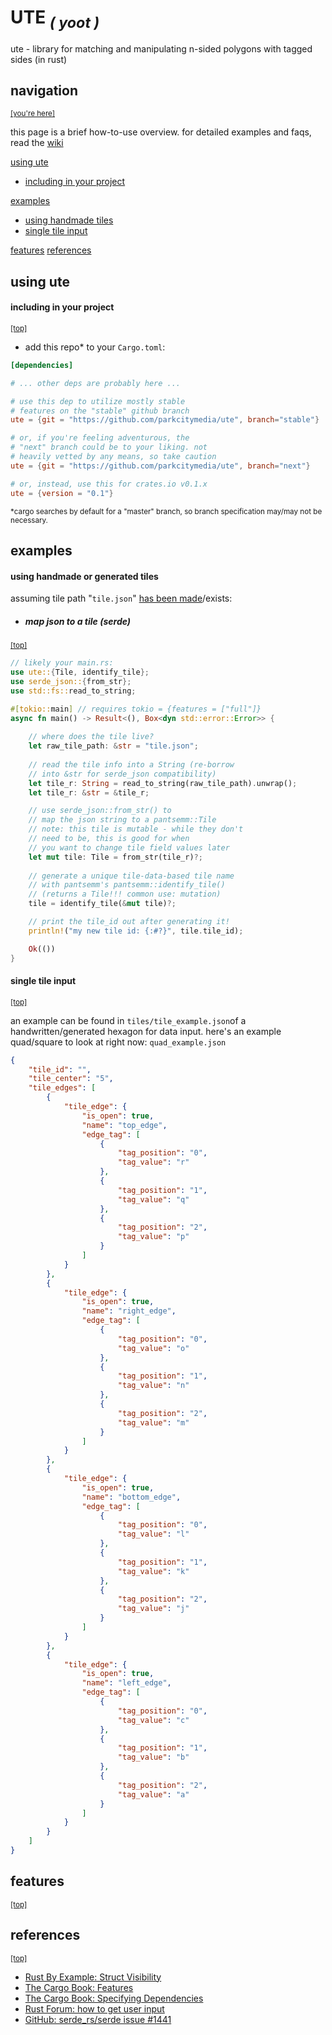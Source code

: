# UTE <Sub><i>( yoot )</i></sub>

ute - library for matching and manipulating n-sided polygons with tagged sides (in rust)

## navigation
 <sub>[[you're here]](#navigation)</sub>

this page is a brief how-to-use overview. for detailed examples and faqs, read the [wiki](https://github.com/parkcitymedia/ute/wiki)

[using ute](#using-ute)
- [including in your project](#including-in-your-project)

[examples](#examples)
- [using handmade tiles](#using-handmade-tiles)
- [single tile input](#single-tile-input)

[features](#features)
[references](#references)

## using ute
#### including in your project
 <sub>[[top]](#navigation)</sub>

- add this repo* to your `Cargo.toml`:
```toml
[dependencies]

# ... other deps are probably here ...

# use this dep to utilize mostly stable
# features on the "stable" github branch
ute = {git = "https://github.com/parkcitymedia/ute", branch="stable"}

# or, if you're feeling adventurous, the
# "next" branch could be to your liking. not
# heavily vetted by any means, so take caution
ute = {git = "https://github.com/parkcitymedia/ute", branch="next"}

# or, instead, use this for crates.io v0.1.x
ute = {version = "0.1"}
```
<sub>*cargo searches by default for a "master" branch, so branch specification may/may not be necessary. </sub>


## examples
#### using handmade or generated tiles

assuming tile path "`tile.json`" [has been made](#single-tile-input)/exists:
- ##### map json to a tile (serde)
 <sub>[[top]](#navigation)</sub>
```rust
// likely your main.rs:
use ute::{Tile, identify_tile};
use serde_json::{from_str};
use std::fs::read_to_string;

#[tokio::main] // requires tokio = {features = ["full"]}
async fn main() -> Result<(), Box<dyn std::error::Error>> {
    
    // where does the tile live?
    let raw_tile_path: &str = "tile.json";
    
    // read the tile info into a String (re-borrow
    // into &str for serde_json compatibility)
    let tile_r: String = read_to_string(raw_tile_path).unwrap();
    let tile_r: &str = &tile_r;

    // use serde_json::from_str() to
    // map the json string to a pantsemm::Tile
    // note: this tile is mutable - while they don't
    // need to be, this is good for when
    // you want to change tile field values later
    let mut tile: Tile = from_str(tile_r)?;
    
    // generate a unique tile-data-based tile name
    // with pantsemm's pantsemm::identify_tile()
    // (returns a Tile!!! common use: mutation)
    tile = identify_tile(&mut tile)?;

    // print the tile_id out after generating it!
    println!("my new tile id: {:#?}", tile.tile_id);

    Ok(())
}
```

#### single tile input
 <sub>[[top]](#navigation)</sub>

an example can be found in `tiles/tile_example.json`of a handwritten/generated hexagon for data input.
here's an example quad/square to look at right now: `quad_example.json`
```json
{
    "tile_id": "",
    "tile_center": "5",
    "tile_edges": [
        {
            "tile_edge": {
                "is_open": true,
                "name": "top_edge",
                "edge_tag": [
                    {
                        "tag_position": "0",
                        "tag_value": "r"
                    },
                    {
                        "tag_position": "1",
                        "tag_value": "q"
                    },
                    {
                        "tag_position": "2",
                        "tag_value": "p"
                    }
                ]
            }
        },
        {
            "tile_edge": {
                "is_open": true,
                "name": "right_edge",
                "edge_tag": [
                    {
                        "tag_position": "0",
                        "tag_value": "o"
                    },
                    {
                        "tag_position": "1",
                        "tag_value": "n"
                    },
                    {
                        "tag_position": "2",
                        "tag_value": "m"
                    }
                ]
            }
        },
        {
            "tile_edge": {
                "is_open": true,
                "name": "bottom_edge",
                "edge_tag": [
                    {
                        "tag_position": "0",
                        "tag_value": "l"
                    },
                    {
                        "tag_position": "1",
                        "tag_value": "k"
                    },
                    {
                        "tag_position": "2",
                        "tag_value": "j"
                    }
                ]
            }
        },
        {
            "tile_edge": {
                "is_open": true,
                "name": "left_edge",
                "edge_tag": [
                    {
                        "tag_position": "0",
                        "tag_value": "c"
                    },
                    {
                        "tag_position": "1",
                        "tag_value": "b"
                    },
                    {
                        "tag_position": "2",
                        "tag_value": "a"
                    }
                ]
            }
        }
    ]
}
```
## features
 <sub>[[top]](#navigation)</sub>



## references
 <sub>[[top]](#navigation)</sub>

- [Rust By Example: Struct Visibility](https://doc.rust-lang.org/rust-by-example/mod/struct_visibility.html)
- [The Cargo Book: Features](https://doc.rust-lang.org/cargo/reference/features.html)
- [The Cargo Book: Specifying Dependencies](https://doc.rust-lang.org/cargo/reference/specifying-dependencies.html)
- [Rust Forum: how to get user input](https://users.rust-lang.org/t/how-to-get-user-input/5176)
- [GitHub: serde_rs/serde issue #1441](https://github.com/serde-rs/serde/issues/1441)